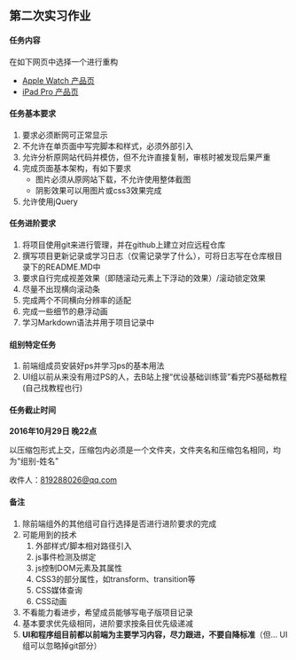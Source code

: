 ## 第二次实习作业

#### 任务内容

在如下网页中选择一个进行重构

- [Apple Watch 产品页](http://www.apple.com/cn/apple-watch-series-2/)
- [iPad Pro 产品页](http://www.apple.com/cn/ipad-pro/)

#### 任务基本要求

1. 要求必须断网可正常显示
2. 不允许在单页面中写完脚本和样式，必须外部引入
3. 允许分析原网站代码并模仿，但不允许直接复制，审核时被发现后果严重
4. 完成页面基本架构，有如下要求
    - 图片必须从原网站下载，不允许使用整体截图
    - 阴影效果可以用图片或css3效果完成
5. 允许使用jQuery
    
#### 任务进阶要求

1. 将项目使用git来进行管理，并在github上建立对应远程仓库
2. 撰写项目更新记录或学习日志（仅需记录学了什么），可将日志写在仓库根目录下的README.MD中
3. 要求自行完成视差效果（即随滚动元素上下浮动的效果）/滚动锁定效果
4. 尽量不出现横向滚动条
5. 完成两个不同横向分辨率的适配
6. 完成一些细节的悬浮动画
7. 学习Markdown语法并用于项目记录中

#### 组别特定任务

1. 前端组成员安装好ps并学习ps的基本用法
2. UI组以前从来没有用过PS的人，去B站上搜“优设基础训练营”看完PS基础教程(自己找教程也行)

#### 任务截止时间

**2016年10月29日 晚22点**

以压缩包形式上交，压缩包内必须是一个文件夹，文件夹名和压缩包名相同，均为“组别-姓名”

收件人：819288026@qq.com
    
#### 备注

1. 除前端组外的其他组可自行选择是否进行进阶要求的完成
2. 可能用到的技术
    1. 外部样式/脚本相对路径引入
    2. js事件检测及绑定
    3. js控制DOM元素及其属性
    4. CSS3的部分属性，如transform、transition等
    5. CSS媒体查询
    6. CSS动画
3. 不看能力看进步，希望成员能够写电子版项目记录
4. 基本要求优先级相同，进阶要求按条目优先级递减
5. **UI和程序组目前都以前端为主要学习内容，尽力跟进，不要自降标准**（但... UI组可以忽略掉git部分）
